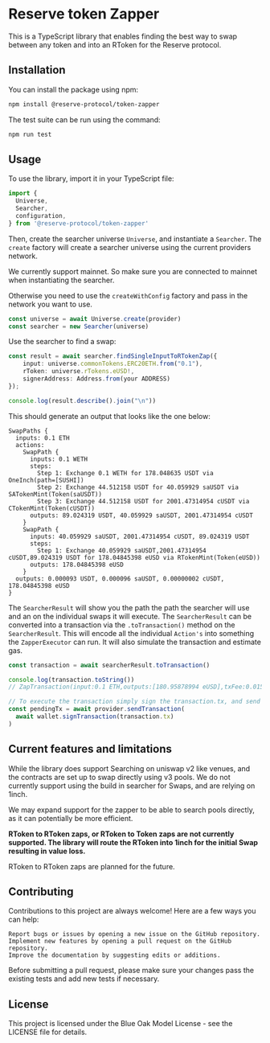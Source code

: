 # Reserve token Zapper

This is a TypeScript library that enables finding the best way to swap between any token and into an RToken for the Reserve protocol.

## Installation

You can install the package using npm:

```bash
npm install @reserve-protocol/token-zapper
```

The test suite can be run using the command:

```bash
npm run test
```

## Usage

To use the library, import it in your TypeScript file:

```typescript
import {
  Universe,
  Searcher,
  configuration,
} from '@reserve-protocol/token-zapper'
```

Then, create the searcher universe `Universe`, and instantiate a `Searcher`. The `create` factory will
create a searcher universe using the current providers network.

We currently support mainnet. So make sure you are connected to mainnet when instantiating the searcher.

Otherwise you need to use the `createWithConfig` factory and pass in the network you want to use.

```typescript
const universe = await Universe.create(provider)
const searcher = new Searcher(universe)
```

Use the searcher to find a swap:

```typescript
const result = await searcher.findSingleInputToRTokenZap({
    input: universe.commonTokens.ERC20ETH.from("0.1"),
    rToken: universe.rTokens.eUSD!,
    signerAddress: Address.from(your ADDRESS)
});

console.log(result.describe().join("\n"))
```

This should generate an output that looks like the one below:

```text
SwapPaths {
  inputs: 0.1 ETH
  actions:
    SwapPath {
      inputs: 0.1 WETH
      steps:
        Step 1: Exchange 0.1 WETH for 178.048635 USDT via OneInch(path=[SUSHI])
        Step 2: Exchange 44.512158 USDT for 40.059929 saUSDT via SATokenMint(Token(saUSDT))
        Step 3: Exchange 44.512158 USDT for 2001.47314954 cUSDT via CTokenMint(Token(cUSDT))
      outputs: 89.024319 USDT, 40.059929 saUSDT, 2001.47314954 cUSDT
    }
    SwapPath {
      inputs: 40.059929 saUSDT, 2001.47314954 cUSDT, 89.024319 USDT
      steps:
        Step 1: Exchange 40.059929 saUSDT,2001.47314954 cUSDT,89.024319 USDT for 178.04845398 eUSD via RTokenMint(Token(eUSD))
      outputs: 178.04845398 eUSD
    }
  outputs: 0.000093 USDT, 0.000096 saUSDT, 0.00000002 cUSDT, 178.04845398 eUSD
}
```

The `SearcherResult` will show you the path the path the searcher will use and an on the individual swaps it will execute. The `SearcherResult` can be converted into a transaction via the `.toTransaction()` method on the `SearcherResult`. This will encode all the individual `Action's` into something the `ZapperExecutor` can run. It will also simulate the transaction and estimate gas.

```typescript
const transaction = await searcherResult.toTransaction()

console.log(transaction.toString())
// ZapTransaction(input:0.1 ETH,outputs:[180.95878994 eUSD],txFee:0.015921885964378245 ETH)

// To execute the transaction simply sign the transaction.tx, and send it via a provider
const pendingTx = await provider.sendTransaction(
  await wallet.signTransaction(transaction.tx)
)
```

## Current features and limitations

While the library does support Searching on uniswap v2 like venues, and the contracts are set up to swap directly using v3 pools. We do not currently support using the build in searcher for Swaps, and are relying on 1inch.

We may expand support for the zapper to be able to search pools directly, as it can potentially be more efficient.

**RToken to RToken zaps, or RToken to Token zaps are not currently supported. The library will route the RToken into 1inch for the initial Swap resulting in value loss.**

RToken to RToken zaps are planned for the future.

## Contributing

Contributions to this project are always welcome! Here are a few ways you can help:

    Report bugs or issues by opening a new issue on the GitHub repository.
    Implement new features by opening a pull request on the GitHub repository.
    Improve the documentation by suggesting edits or additions.

Before submitting a pull request, please make sure your changes pass the existing tests and add new tests if necessary.

## License

This project is licensed under the Blue Oak Model License - see the LICENSE file for details.
